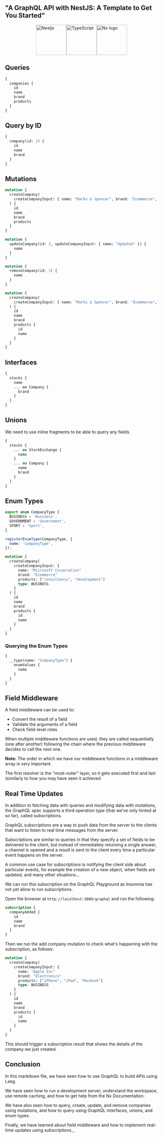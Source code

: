 ## "A GraphQL API with NestJS: A Template to Get You Started"

<div style="display: flex; align-items: center; justify-content: center;">
  <a href="https://nestjs.org" target="_blank" rel="noreferrer"><img src="https://nestjs.com/img/logo_text.svg" width="100" alt="Nestjs"></a>
  <a href="https://www.typescriptlang.org/" target="_blank" rel="noreferrer"><img src="https://raw.githubusercontent.com/remojansen/logo.ts/master/ts.png" width="100" alt="TypeScript"></a>
  <a href="https://nx.dev" target="_blank" rel="noreferrer"><img src="https://raw.githubusercontent.com/nrwl/nx/master/images/nx-logo.png" width="100" alt="Nx logo"></a>
</div>

## Queries

```graphql
{
  companies {
    id
    name
    brand
    products
  }
}
```

## Query by ID

```graphql
{
  company(id: 2) {
    id
    name
    brand
  }
}
```

## Mutations

```graphql
mutation {
  createCompany(
    createCompanyInput: { name: "Marks & Spencer", brand: "Ecommerce", products: ["consultancy", "development"] }
  ) {
    id
    name
    brand
    products
  }
}

mutation {
  updateCompany(id: 3, updateCompanyInput: { name: "Updated" }) {
    name
  }
}

mutation {
  removeCompany(id: 2) {
    name
  }
}

mutation {
  createCompany(
    createCompanyInput: { name: "Marks & Spencer", brand: "Ecommerce", products: ["consultancy", "development"] }
  ) {
    id
    name
    brand
    products {
      id
      name
    }
  }
}
```

## Interfaces

```graphql
{
  stocks {
    name
    ... on Company {
      brand
    }
  }
}
```

## Unions

We need to use inline fragments to be able to query any fields.

```graphql
{
  stocks {
    ... on StockExchange {
      name
    }
    ... on Company {
      name
      brand
    }
  }
}
```

## Enum Types

```typescript
export enum CompanyType {
  BUSINESS = 'Business',
  GOVERNMENT = 'Government',
  SPORT = 'Sport',
}

registerEnumType(CompanyType, {
  name: 'CompanyType',
});
```

```graphql
mutation {
  createCompany(
    createCompanyInput: {
      name: "Microsoft Corporation"
      brand: "Ecommerce"
      products: ["consultancy", "development"]
      type: BUSINESS
    }
  ) {
    id
    name
    brand
    products {
      id
      name
    }
  }
}
```

### Querying the Enum Types

```graphql
{
  __type(name: "CompanyType") {
    enumValues {
      name
    }
  }
}
```

## Field Middleware

A field middleware can be used to:

- Convert the result of a field
- Validate the arguments of a field
- Check field-level roles

When multiple middleware functions are used, they are called sequentially (one after another) following the chain where the previous middleware decides to call the next one.

**Note:** The order in which we have our middleware functions in a middleware array is very important.

The first resolver is the "most-outer" layer, so it gets executed first and last (similarly to how you may have seen it achieved

## Real Time Updates

In addition to fetching data with queries and modifying data with mutations, the GraphQL spec supports a third operation type (that we’ve only hinted at so far), called subscriptions.

GraphQL subscriptions are a way to push data from the server to the clients that want to listen to real time messages from the server.

Subscriptions are similar to queries in that they specify a set of fields to be delivered to the client, but instead of immediately returning a single answer, a channel is opened and a result is sent to the client every time a particular event happens on the server.

A common use case for subscriptions is notifying the client side about particular events, for example the creation of a new object, when fields are updated, and many other situations…

We can run this subscription on the GraphQL Playground as Insomnia has not yet allow to run subscriptions.

Open the browser at `http://localhost:3000/graphql` and run the following:

```graphql
subscription {
  companyAdded {
    id
    name
    brand
  }
}
```

Then we run the add company mutation to check what's happening with the subscription, as follows:

```graphql
mutation {
  createCompany(
    createCompanyInput: {
      name: "Apple Inc"
      brand: "Electronics"
      products: ["iPhone", "iPad", "Macbook"]
      type: BUSINESS
    }
  ) {
    id
    name
    brand
    products {
      id
      name
    }
  }
}
```

This should trigger a subscription result that shows the details of the company we just created.

## Conclusion

In this markdown file, we have seen how to use GraphQL to build APIs using Lseg.

We have seen how to run a development server, understand the workspace, use remote caching, and how to get help from the Nx Documentation.

We have also seen how to query, create, update, and remove companies using mutations, and how to query using GraphQL interfaces, unions, and enum types.

Finally, we have learned about field middleware and how to implement real-time updates using subscriptions._
